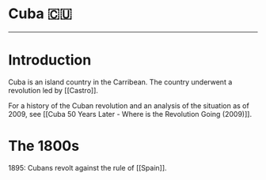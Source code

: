 # Cuba 🇨🇺


---
# Introduction
Cuba is an island country in the Carribean. The country underwent a revolution led by [[Castro]]. 

For a history of the Cuban revolution and an analysis of the situation as of 2009, see [[Cuba 50 Years Later - Where is the Revolution Going (2009)]]. 

# The 1800s
1895: Cubans revolt against the rule of [[Spain]]. 
